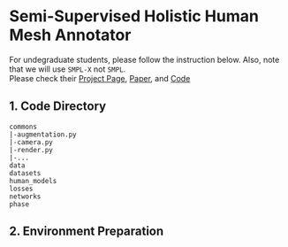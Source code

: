 # Semi-Supervised Holistic Human Mesh Annotator
For undegraduate students, please follow the instruction below. Also, note that we will use `SMPL-X` not `SMPL`.\
Please check their [Project Page](https://smpl-x.is.tue.mpg.de/), [Paper](https://ps.is.mpg.de/uploads_file/attachment/attachment/497/SMPL-X.pdf), and [Code](https://github.com/vchoutas/smplify-x)
## 1. Code Directory
```
commons
|-augmentation.py
|-camera.py
|-render.py
|-...
data
datasets
human_models
losses
networks
phase
```
## 2. Environment Preparation


